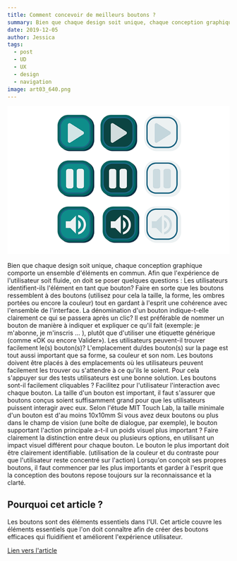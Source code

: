 ```yaml
---
title: Comment concevoir de meilleurs boutons ?
summary: Bien que chaque design soit unique, chaque conception graphique comporte un ensemble d'éléments en commun.
date: 2019-12-05
author: Jessica
tags:
  - post
  - UD
  - UX
  - design
  - navigation
image: art03_640.png
---
```


![image de guide de style](/static/img/art03_640.png)

Bien que chaque design soit unique, chaque conception graphique comporte un ensemble d'éléments en commun. Afin que l'expérience de l'utilisateur soit fluide, on doit se poser quelques questions :
Les utilisateurs identifient-ils l'élément en tant que bouton?
 Faire en sorte que les boutons ressemblent à des boutons (utilisez pour cela la taille, la forme, les ombres portées ou encore la couleur) tout en gardant à l'esprit une cohérence avec l'ensemble de l'interface.
La dénomination d'un bouton indique-t-elle clairement ce qui se passera après un clic?
 Il est préférable de nommer un bouton de manière à indiquer et expliquer ce qu'il fait (exemple: je m'abonne, je m'inscris … ), plutôt que d'utiliser une étiquette générique (comme «OK ou encore Valider»).
Les utilisateurs peuvent-il trouver facilement le(s) bouton(s)?
 L'emplacement du/des bouton(s) sur la page est tout aussi important que sa forme, sa couleur et son nom. Les boutons doivent être placés à des emplacements où les utilisateurs peuvent facilement les trouver ou s'attendre à ce qu'ils le soient. Pour cela s'appuyer sur des tests utilisateurs est une bonne solution.
Les boutons sont-il facilement cliquables ?
 Facilitez pour l'utilisateur l'interaction avec chaque bouton. La taille d'un bouton est important, il faut s'assurer que boutons conçus soient suffisamment grand pour que les utilisateurs puissent interagir avec eux. Selon l'étude MIT Touch Lab, la taille minimale d'un bouton est d'au moins 10x10mm
Si vous avez deux boutons ou plus dans le champ de vision (une boîte de dialogue, par exemple), le bouton supportant l'action principale a-t-il un poids visuel plus important ?
 Faire clairement la distinction entre deux ou plusieurs options, en utilisant un impact visuel différent pour chaque bouton. Le bouton le plus important doit être clairement identifiable. (utilisation de la couleur et du contraste pour que l'utilisateur reste concentré sur l'action)
Lorsqu'on conçoit ses propres boutons, il faut commencer par les plus importants et garder à l'esprit que la conception des boutons repose toujours sur la reconnaissance et la clarté.
## Pourquoi cet article ?
Les boutons sont des éléments essentiels dans l'UI. Cet article couvre les éléments essentiels que l'on doit connaître afin de créer des boutons efficaces qui fluidifient et améliorent l'expérience utilisateur.

[Lien vers l'article](https://www.smashingmagazine.com/2016/11/a-quick-guide-for-designing-better-buttons/)
